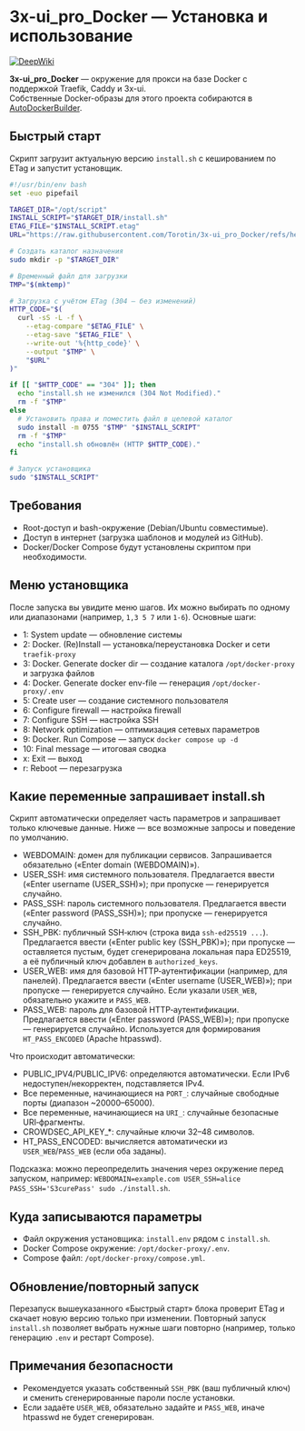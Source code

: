 # 3x-ui_pro_Docker — Установка и использование

[![DeepWiki](https://deepwiki.com/badge.svg)](https://deepwiki.com/Torotin/3x-ui_pro_Docker)

**3x-ui_pro_Docker** — окружение для прокси на базе Docker с поддержкой Traefik, Caddy и 3x-ui.  
Собственные Docker-образы для этого проекта собираются в [AutoDockerBuilder](https://github.com/Torotin/AutoDockerBuilder).

## Быстрый старт

Скрипт загрузит актуальную версию `install.sh` с кешированием по ETag и запустит установщик.

```bash
#!/usr/bin/env bash
set -euo pipefail

TARGET_DIR="/opt/script"
INSTALL_SCRIPT="$TARGET_DIR/install.sh"
ETAG_FILE="$INSTALL_SCRIPT.etag"
URL="https://raw.githubusercontent.com/Torotin/3x-ui_pro_Docker/refs/heads/main/script/install.sh"

# Создать каталог назначения
sudo mkdir -p "$TARGET_DIR"

# Временный файл для загрузки
TMP="$(mktemp)"

# Загрузка с учётом ETag (304 — без изменений)
HTTP_CODE="$(
  curl -sS -L -f \
    --etag-compare "$ETAG_FILE" \
    --etag-save "$ETAG_FILE" \
    --write-out '%{http_code}' \
    --output "$TMP" \
    "$URL"
)"

if [[ "$HTTP_CODE" == "304" ]]; then
  echo "install.sh не изменился (304 Not Modified)."
  rm -f "$TMP"
else
  # Установить права и поместить файл в целевой каталог
  sudo install -m 0755 "$TMP" "$INSTALL_SCRIPT"
  rm -f "$TMP"
  echo "install.sh обновлён (HTTP $HTTP_CODE)."
fi

# Запуск установщика
sudo "$INSTALL_SCRIPT"
```

## Требования

- Root-доступ и bash-окружение (Debian/Ubuntu совместимые).
- Доступ в интернет (загрузка шаблонов и модулей из GitHub).
- Docker/Docker Compose будут установлены скриптом при необходимости.

## Меню установщика

После запуска вы увидите меню шагов. Их можно выбирать по одному или диапазонами (например, `1,3 5 7` или `1-6`). Основные шаги:

- 1: System update — обновление системы
- 2: Docker. (Re)Install — установка/переустановка Docker и сети `traefik-proxy`
- 3: Docker. Generate docker dir — создание каталога `/opt/docker-proxy` и загрузка файлов
- 4: Docker. Generate docker env-file — генерация `/opt/docker-proxy/.env`
- 5: Create user — создание системного пользователя
- 6: Configure firewall — настройка firewall
- 7: Configure SSH — настройка SSH
- 8: Network optimization — оптимизация сетевых параметров
- 9: Docker. Run Compose — запуск `docker compose up -d`
- 10: Final message — итоговая сводка
- x: Exit — выход
- r: Reboot — перезагрузка

## Какие переменные запрашивает install.sh

Скрипт автоматически определяет часть параметров и запрашивает только ключевые данные. Ниже — все возможные запросы и поведение по умолчанию.

- WEBDOMAIN: домен для публикации сервисов. Запрашивается обязательно («Enter domain (WEBDOMAIN)»).
- USER_SSH: имя системного пользователя. Предлагается ввести («Enter username (USER_SSH)»); при пропуске — генерируется случайно.
- PASS_SSH: пароль системного пользователя. Предлагается ввести («Enter password (PASS_SSH)»); при пропуске — генерируется случайно.
- SSH_PBK: публичный SSH‑ключ (строка вида `ssh-ed25519 ...`). Предлагается ввести («Enter public key (SSH_PBK)»); при пропуске — оставляется пустым, будет сгенерирована локальная пара ED25519, а её публичный ключ добавлен в `authorized_keys`.
- USER_WEB: имя для базовой HTTP‑аутентификации (например, для панелей). Предлагается ввести («Enter username (USER_WEB)»); при пропуске — генерируется случайно. Если указали `USER_WEB`, обязательно укажите и `PASS_WEB`.
- PASS_WEB: пароль для базовой HTTP‑аутентификации. Предлагается ввести («Enter password (PASS_WEB)»); при пропуске — генерируется случайно. Используется для формирования `HT_PASS_ENCODED` (Apache htpasswd).

Что происходит автоматически:

- PUBLIC_IPV4/PUBLIC_IPV6: определяются автоматически. Если IPv6 недоступен/некорректен, подставляется IPv4.
- Все переменные, начинающиеся на `PORT_`: случайные свободные порты (диапазон ~20000–65000).
- Все переменные, начинающиеся на `URI_`: случайные безопасные URI‑фрагменты.
- CROWDSEC_API_KEY_*: случайные ключи 32–48 символов.
- HT_PASS_ENCODED: вычисляется автоматически из `USER_WEB`/`PASS_WEB` (если оба заданы).

Подсказка: можно переопределить значения через окружение перед запуском, например: `WEBDOMAIN=example.com USER_SSH=alice PASS_SSH='S3curePass' sudo ./install.sh`.

## Куда записываются параметры

- Файл окружения установщика: `install.env` рядом с `install.sh`.
- Docker Compose окружение: `/opt/docker-proxy/.env`.
- Compose файл: `/opt/docker-proxy/compose.yml`.

## Обновление/повторный запуск

Перезапуск вышеуказанного «Быстрый старт» блока проверит ETag и скачает новую версию только при изменении. Повторный запуск `install.sh` позволяет выбрать нужные шаги повторно (например, только генерацию `.env` и рестарт Compose).

## Примечания безопасности

- Рекомендуется указать собственный `SSH_PBK` (ваш публичный ключ) и сменить сгенерированные пароли после установки.
- Если задаёте `USER_WEB`, обязательно задайте и `PASS_WEB`, иначе htpasswd не будет сгенерирован.
